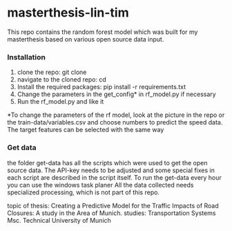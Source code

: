 # masterthesis-lin-tim
This repo contains the random forest model which was built for my masterthesis based on various open source data input. 

### Installation
1. clone the repo: git clone <repo>
2. navigate to the cloned repo: cd <repo>
3. Install the required packages: pip install -r requirements.txt
4. Change the parameters in the get_config* in rf_model.py if necessary
5. Run the rf_model.py and like it

*To change the parameters of the rf model, look at the picture in the repo or the train-data/variables.csv and choose numbers to predict the speed data. 
The target features can be selected with the same way

### Get data
the folder get-data has all the scripts which were used to get the open source data. 
The API-key needs to be adjusted and some special fixes in each script are described in the script itself.
To run the get-data every hour you can use the windows task planer
All the data collected needs specialized processing, which is not part of this repo. 



topic of thesis: Creating a Predictive Model for the Traffic Impacts of Road Closures: A study in the Area of Munich. 
studies: Transportation Systems Msc. Technical University of Munich 
